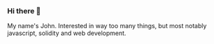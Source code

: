 ### Hi there 👋

My name's John.
Interested in way too many things, but most notably javascript, solidity and web development.
